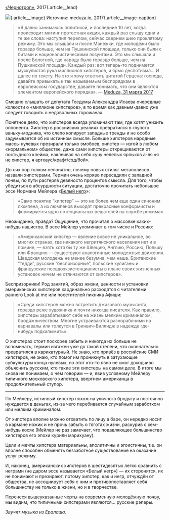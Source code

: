 [«Чернотроп»][1], 2017{.article\_\_lead}

![][image-1]{.article\_\_image}
Источник: meduza.io, 2017{.article\_\_image-caption}

> «Я давно занимаюсь политикой, и последние 10 лет, когда происходит митинг протестная акция, каждый раз слышу одни и те же слова: наступил перелом, сейчас свернем шею проклятому режиму. Это мы слышали и после Манежки, где молодежи было гораздо больше, чем на Пушкинской площади, только они были с битами и националистическими лозунгами. Это мы слышали и после Болотной, где народу было гораздо больше, чем на Пушкинской площади. Каждый раз: вот теперь-то поднимется мускулистая рука миллионов хипстеров, и ярмо деспотизма… И далее по тексту. На это я хочу ответить цитатой Герцена: господа, давайте привыкать к так называемым беспорядкам в европейском государстве; давайте понимать, что они являются элементом европейского порядка». — [Meduza, 31 марта 2017][2]

Смешно слышать от депутата Госдумы Александра Исаева очередные колкости о «миллионе хипстеров», в то время как давным-давно уже следует говорить о недовольных горожанах. 

Понятное дело, что хипстеров всегда упоминают там, где хотят унизить оппонента. Хипстер в российских реалиях превратился в глупого ваньку-модника, что слепо копирует западные тренды и не особо задумывается об их истинном смысле. Больше хипстеров народные массы нулевых презирали только эмобоев, хипстер — изгой в любом «нормальном» обществе, даже сами хипстеры открещиваются от постыдного клейма, наклеивая на себя кучу нелепых ярлыков а-ля «я не хипстер, я артхаус/крафт/сэд/бой».

До сих пор толком непонятно, почему новых стиляг мегаполисов назвали хипстерами. Термин очень коряво пересадили с западной почвы, по пути растеряв девяносто процентов смысла. Для того, чтобы убедиться в абсурдности ситуации, достаточно прочитать небольшое эссе Нормана Мейлера «[Белый негр][3]»:

> «Само понятие “хипстер” — это не более чем еще один синоним люмпена, а из люмпенов выходят прекрасные конформисты и формируется ядро потенциальных вешателей на службе режима».

Неожиданно, правда? Ощущение, что прочитал о массовке каких-нибудь нашистов. В эссе Мейлер упоминает в том числе и Россию:

> «Американский хипстер — явление вовсе не уникальное, во многих странах, где никакого негритянского населения нет и в помине, — взять хотя бы ту же Швецию, Англию, Россию, Польшу или Францию — существуют аналогичные молодежные движения. Шведская молодежь не менее безумна, чем наша. Британские ”тедди”, русские ”беспризорные”, польские хулиганы и французские псевдоэкзистенциалисты в плане своих жизненных установок ничем не отличаются от хипстеров».

Беспризорники! Род занятий, образ жизни, ценности и установки американских хипстеров кардинально расходятся с читателями раннего Look at me или посетителей пикника Афиши:

> «Среди хипстеров можно встретить джазового музыканта, гораздо реже художника и почти никогда писателя. Как правило, хипстеры зарабатывают себе на жизнь мелким криминалом, бродяжничеством. Многие устраиваются разнорабочими на карнавалы или толкутся в Гринвич-Виллидж в надежде где-нибудь подкалымить».

О хипстерах стоит поскорее забыть и никогда их больше не вспоминать, термин изгажен уже до такой степени, что окончательно превратился в карикатурный. Не знаю, кто привёз в российские СМИ хипстеров, не знаю, кто помог им проникнуть в затухающие субкультуры конца нулевых, но этот кто-то явно не смог доходчиво объяснить русским, кто такие эти хипстеры на самом деле. В итоге мы снова не понимаем, о чём говорим — и, явив условному Мейлеру типичного московского хипстера, ввергнем американца в продолжительный ступор.

---- 

По Мейлеру, истинный хипстер похож на уличного бродягу и постоянно нуждается в деньгах, из-за чего перебивается случайным заработком или мелким криминалом.

От хипстера вполне можно отхватить по лицу а баре, он нередко носит в кармане ножик и не прочь забыть о тяготах жизни, раскурив с кем-нибудь косяк (Мейлер не раз замечает, что подавляющее большинство хипстеров его эпохи курили марихуану).

Цели и мечты хипстера материальны, аполитичны и эгоистичны, т.е. он вполне способен обменять беззаботное существование на оказание услуг режиму.

И, наконец, американских хипстеров в шестидесятых легко сравнить с неграми (не даром эссе называется «Белый негр») — их сторонятся, их не понимают и презирают, потому хипстер, как и негр, отчуждён от  общества, не ассоциирует себя с ним и противопоставляет себя большинству не только в жизни, но и в творчестве.

Перенеся вышеуказанные черты на современную молодёжную почву, мы видим, что типичными хипстерами являются… русские рэперы.

_Звучит музыка из Ералаша_.

[1]:	http://teleg.run/blacktrope
[2]:	https://meduza.io/feature/2017/03/31/nevozmozhno-vesti-dialog-s-nesuschimsya-po-relsam-lokomotivom
[3]:	https://ru.bookmate.com/books/FL5ekjB6

[image-1]:	https://meduza.io/image/attachments/images/002/039/309/large/P4HHlUN3XZ_LdUfOwTv-HQ.jpg